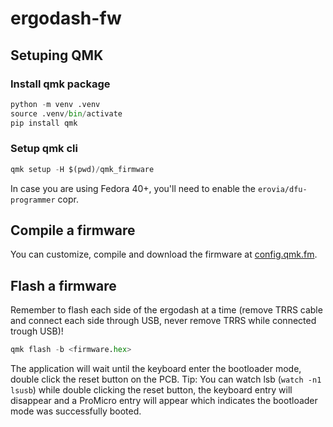 # ergodash-fw

## Setuping QMK

### Install qmk package

```python
python -m venv .venv
source .venv/bin/activate
pip install qmk
```

### Setup qmk cli

```python
qmk setup -H $(pwd)/qmk_firmware
```

In case you are using Fedora 40+, you'll need to enable the `erovia/dfu-programmer` copr.

## Compile a firmware

You can customize, compile and download the firmware at [config.qmk.fm](https://config.qmk.fm/#/omkbd/ergodash/rev1/LAYOUT_4key).

## Flash a firmware

Remember to flash each side of the ergodash at a time (remove TRRS cable and connect each side through USB, never remove TRRS while connected trough USB)!

```python
qmk flash -b <firmware.hex>
```

The application will wait until the keyboard enter the bootloader mode, double click the reset button on the PCB. Tip: You can watch lsb (`watch -n1 lsusb`) while double clicking the reset button, the keyboard entry will disappear and a ProMicro entry will appear which indicates the bootloader mode was successfully booted.
